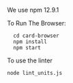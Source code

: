 We use npm 12.9.1

To Run The Browser:
```
  cd card-browser
  npm install
  npm start
```

To use the linter
```
node lint_units.js
```
